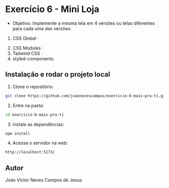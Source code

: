 # Exercício 6 - Mini Loja 

- Objetivo: Implemente a mesma tela em 4 versões ou telas diferentes para cada uma das versões:

1. CSS Global · 
2) CSS Modules · 
3) Tailwind CSS · 
4) styled-components.

## Instalação e rodar o projeto local
1) Clone o repositório:
```bash
git clone https://github.com/joaonevescampos/exercicio-6-mais-pra-ti.git
```

2) Entre na pasta:
```bash
cd exercicio-6-mais-pra-ti
```

3) instale as dependências:
```bash
npm install
```

4) Acesse o servidor na web: 
```bash
http://localhost:5173/
```

## Autor
João Victor Neves Campos de Jesus